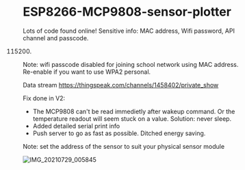 # ESP8266-MCP9808-sensor-plotter
Lots of code found online! Sensitive info: MAC address, Wifi password, API channel and passcode.

115200.

Note:
wifi passcode disabled for joining school network using MAC address. Re-enable if you want to use WPA2 personal.

Data stream https://thingspeak.com/channels/1458402/private_show

Fix done in V2:
- The MCP9808 can't be read immedietly after wakeup command. Or the temperature readout will seem stuck on a value. Solution: never sleep.
- Added detailed serial print info
- Push server to go as fast as possible. Ditched energy saving. 

Note: set the address of the sensor to suit your physical sensor module

![IMG_20210729_005845](https://user-images.githubusercontent.com/22672963/127437670-1c4f9799-a845-419b-8586-e919f29c363f.jpg)
